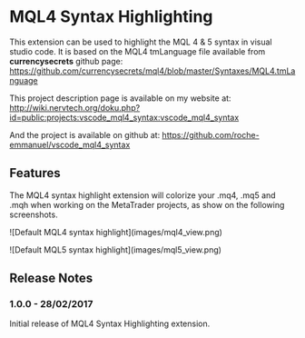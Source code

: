 # MQL4 Syntax Highlighting

This extension can be used to highlight the MQL 4 & 5 syntax in visual studio code. It is based on the MQL4 tmLanguage file available from **currencysecrets** github page: https://github.com/currencysecrets/mql4/blob/master/Syntaxes/MQL4.tmLanguage

This project description page is available on my website at: http://wiki.nervtech.org/doku.php?id=public:projects:vscode_mql4_syntax:vscode_mql4_syntax

And the project is available on github at: https://github.com/roche-emmanuel/vscode_mql4_syntax

## Features

The MQL4 syntax highlight extension will colorize your .mq4, .mq5 and .mqh when working on the MetaTrader projects, as show on the following screenshots.

\!\[Default MQL4 syntax highlight\]\(images/mql4_view.png\)

\!\[Default MQL5 syntax highlight\]\(images/mql5_view.png\)


## Release Notes

### 1.0.0 - 28/02/2017

Initial release of MQL4 Syntax Highlighting extension.
